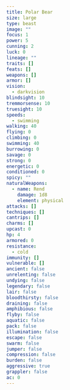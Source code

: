 ```yaml
---
title: Polar Bear
size: large
type: beast
image: ""
focus: 1
power: 5
cunning: 2
luck: 0
lineage: ""
traits: []
feats: []
weapons: []
armor: []
vision:
  - darkvision
blindsight: 10
tremmorsense: 10
truesight: 10
speeds:
  - swimming
walking: 40
flying: 0
climbing: 0
swimming: 40
burrowing: 0
savage: 0
strong: 0
energetic: 0
conditioned: 0
spicy: ""
naturalWeapons:
  - name: Rend
    damage: 1d8
    element: physical
attacks: []
techniques: []
cantrips: []
charms: []
upcast: 0
hp: 4
armored: 0
resistance:
  - cold
immunity: []
vulnerable: []
ancient: false
unrelenting: false
undying: false
legendary: false
lair: false
bloodthirsty: false
draining: false
amphibious: false
flyby: false
aquatic: false
pack: false
illumination: false
escape: false
swarm: false
jumper: false
compression: false
burden: false
aggressive: true
grappler: false
ac: 0
---
```


